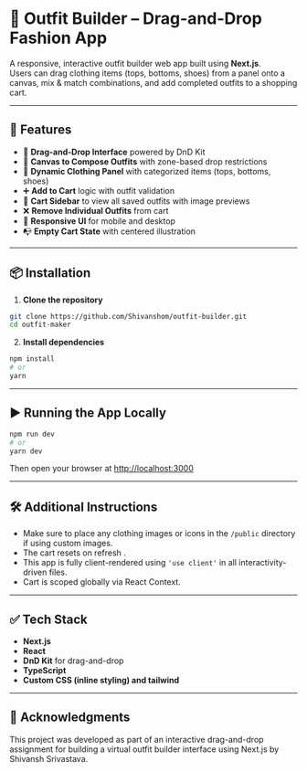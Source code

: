 
# 🧥 Outfit Builder – Drag-and-Drop Fashion App

A responsive, interactive outfit builder web app built using **Next.js**.  
Users can drag clothing items (tops, bottoms, shoes) from a panel onto a canvas, mix & match combinations, and add completed outfits to a shopping cart.

---

## 🚀 Features

- 🧲 **Drag-and-Drop Interface** powered by DnD Kit
- 🧍 **Canvas to Compose Outfits** with zone-based drop restrictions
- 👚 **Dynamic Clothing Panel** with categorized items (tops, bottoms, shoes)
- ➕ **Add to Cart** logic with outfit validation
- 🛒 **Cart Sidebar** to view all saved outfits with image previews
- ❌ **Remove Individual Outfits** from cart
- 🧼 **Responsive UI** for mobile and desktop
- 📭 **Empty Cart State** with centered illustration

---

## 📦 Installation

1. **Clone the repository**

```bash
git clone https://github.com/Shivanshom/outfit-builder.git
cd outfit-maker
```

2. **Install dependencies**

```bash
npm install
# or
yarn
```

---

## ▶️ Running the App Locally

```bash
npm run dev
# or
yarn dev
```

Then open your browser at [http://localhost:3000](http://localhost:3000)

---

## 🛠 Additional Instructions

- Make sure to place any clothing images or icons in the `/public` directory if using custom images.
- The cart resets on refresh .
- This app is fully client-rendered using `'use client'` in all interactivity-driven files.
- Cart is scoped globally via React Context.

---

## ✅ Tech Stack

- **Next.js**
- **React**
- **DnD Kit** for drag-and-drop
- **TypeScript**
- **Custom CSS (inline styling) and tailwind**

---

## 🙌 Acknowledgments

This project was developed as part of an interactive drag-and-drop assignment for building a virtual outfit builder interface using Next.js by Shivansh Srivastava.
